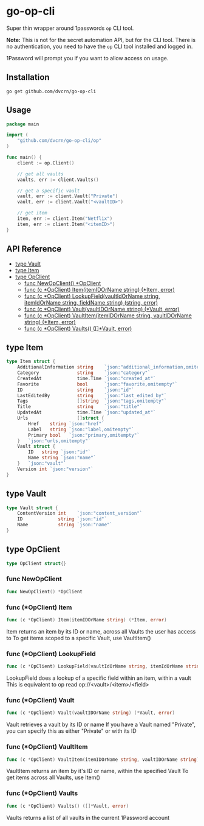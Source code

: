 # go-op-cli

Super thin wrapper around 1passwords `op` CLI tool. 

**Note:** This is not for the secret automation API, but for the CLI tool. There is no authentication, you need to have the `op` CLI tool installed and logged in.

1Password will prompt you if you want to allow access on usage.


## Installation
```
go get github.com/dvcrn/go-op-cli
```

## Usage

```go
package main

import (
    "github.com/dvcrn/go-op-cli/op"
)

func main() {
	client := op.Client()

	// get all vaults
	vaults, err := client.Vaults()

	// get a specific vault
	vault, err := client.Vault("Private")
	vault, err := client.Vault("<vaultID>")

	// get item
	item, err := client.Item("Netflix")
	item, err := client.Item("<itemID>")
}
```

## API Reference

- [type Vault](<#type-vault>)
- [type Item](<#type-item>)
- [type OpClient](<#type-opclient>)
  - [func NewOpClient() *OpClient](<#func-newopclient>)
  - [func (c *OpClient) Item(itemIDOrName string) (*Item, error)](<#func-opclient-item>)
  - [func (c *OpClient) LookupField(vaultIdOrName string, itemIdOrName string, fieldName string) (string, error)](<#func-opclient-lookupfield>)
  - [func (c *OpClient) Vault(vaultIDOrName string) (*Vault, error)](<#func-opclient-vault>)
  - [func (c *OpClient) VaultItem(itemIDOrName string, vaultIDOrName string) (*Item, error)](<#func-opclient-vaultitem>)
  - [func (c *OpClient) Vaults() ([]*Vault, error)](<#func-opclient-vaults>)


## type Item

```go
type Item struct {
    AdditionalInformation string    `json:"additional_information,omitempty"`
    Category              string    `json:"category"`
    CreatedAt             time.Time `json:"created_at"`
    Favorite              bool      `json:"favorite,omitempty"`
    ID                    string    `json:"id"`
    LastEditedBy          string    `json:"last_edited_by"`
    Tags                  []string  `json:"tags,omitempty"`
    Title                 string    `json:"title"`
    UpdatedAt             time.Time `json:"updated_at"`
    Urls                  []struct {
        Href    string `json:"href"`
        Label   string `json:"label,omitempty"`
        Primary bool   `json:"primary,omitempty"`
    }   `json:"urls,omitempty"`
    Vault struct {
        ID   string `json:"id"`
        Name string `json:"name"`
    }   `json:"vault"`
    Version int `json:"version"`
}
```

## type Vault

```go
type Vault struct {
    ContentVersion int    `json:"content_version"`
    ID             string `json:"id"`
    Name           string `json:"name"`
}
```

## type OpClient

```go
type OpClient struct{}
```

### func NewOpClient

```go
func NewOpClient() *OpClient
```

### func \(\*OpClient\) Item

```go
func (c *OpClient) Item(itemIDOrName string) (*Item, error)
```

Item returns an item by its ID or name, across all Vaults the user has access to To get items scoped to a specific Vault, use VaultItem\(\)

### func \(\*OpClient\) LookupField

```go
func (c *OpClient) LookupField(vaultIdOrName string, itemIdOrName string, fieldName string) (string, error)
```

LookupField does a lookup of a specific field within an item, within a vault This is equivalent to op read op://\<vault\>/\<item\>/\<field\>

### func \(\*OpClient\) Vault

```go
func (c *OpClient) Vault(vaultIDOrName string) (*Vault, error)
```

Vault retrieves a vault by its ID or name If you have a Vault named "Private", you can specify this as either "Private" or with its ID

### func \(\*OpClient\) VaultItem

```go
func (c *OpClient) VaultItem(itemIDOrName string, vaultIDOrName string) (*Item, error)
```

VaultItem returns an item by it's ID or name, within the specified Vault To get items across all Vaults, use Item\(\)

### func \(\*OpClient\) Vaults

```go
func (c *OpClient) Vaults() ([]*Vault, error)
```

Vaults returns a list of all vaults in the current 1Password account
